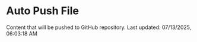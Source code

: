 # Auto Push File

Content that will be pushed to GitHub repository.
Last updated: 07/13/2025, 06:03:18 AM